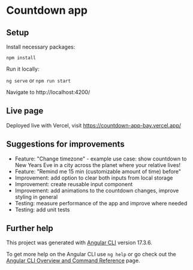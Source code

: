 # Countdown app

## Setup

Install necessary packages:

`npm install`

Run it locally:

`ng serve` or `npm run start`

Navigate to http://localhost:4200/

## Live page

Deployed live with Vercel, visit https://countdown-app-bay.vercel.app/ 

## Suggestions for improvements

* Feature: "Change timezone" - example use case: show countdown to New Years Eve in a city across the planet where your relative lives!
* Feature: "Remind me 15 min (customizable amount of time) before"
* Improvement: add option to clear both inputs from local storage
* Improvement: create reusable input component
* Improvement: add animations to the countdown changes, improve styling in general
* Testing: measure performance of the app and improve where needed
* Testing: add unit tests


## Further help

This project was generated with [Angular CLI](https://github.com/angular/angular-cli) version 17.3.6.

To get more help on the Angular CLI use `ng help` or go check out the [Angular CLI Overview and Command Reference](https://angular.io/cli) page.
